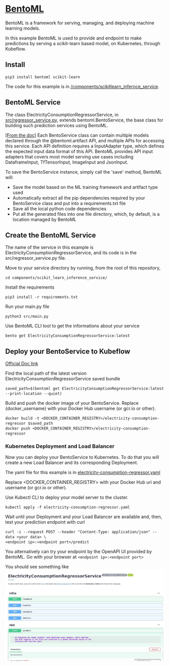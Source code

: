 # [BentoML](https://docs.bentoml.org/en/latest/)
BentoML is a framework for serving, managing, and deploying machine learning models.

In this example BentoML is used to provide and endpoint to make predictions by serving a scikit-learn based model,
on Kubernetes, through Kubeflow.

## Install

```
pip3 install bentoml scikit-learn
```
 
The code for this example is in [/components/scikitlearn_infernce_service](/components/scikitlearn_infernce_service).

## BentoML Service
The class ElectricityConsumptionRegressorService, in
[src/regressor_service.py](/components/scikitlearn_infernce_service/src/regressor_service.py), extends bentoml.BentoService,
the base class for building such prediction services using BentoML.

[[From the doc]](https://docs.bentoml.org/en/latest/concepts.html)
Each BentoService class can contain multiple models declared through the @bentoml.artifact API,
and multiple APIs for accessing this service. Each API definition requires a InputAdapter type,
which defines the expected input data format of this API. BentoML provides API input adapters
that covers most model serving use cases including DataframeInput, TfTensorInput, ImageInput
and JsonInput.

To save the BentoService instance, simply call the 'save' method, BentoML will:
* Save the model based on the ML training framework and artifact type used
* Automatically extract all the pip dependencies required by your BentoService class and put into a requirements.txt file
* Save all the local python code dependencies
* Put all the generated files into one file directory, which, by default, is a location managed by BentoML

## Create the BentoML Service
The name of the service in this example is ElectricityConsumptionRegressorService, and its code is in the
src/regressor_service.py file.

Move to your service directory by running, from the root of this repository,
```
cd components/scikit_learn_inference_service/
```

Install the requirements
```
pip3 install -r requirements.txt
```

Run your main.py file
```
python3 src/main.py
```

Use BentoML CLI tool to get the informations about your service
```
bento get ElectricityConsumptionRegressorService:latest
```

## Deploy your BentoService to Kubeflow
[Official Doc link](https://docs.bentoml.org/en/latest/deployment/kubeflow.html#deploying-to-kubeflow)

Find the local path of the latest version ElectricityConsumptionRegressorService saved bundle
```
saved_path=$(bentoml get ElectricityConsumptionRegressorService:latest --print-location --quiet)
```

Build and push the docker image of your BentoService.
Replace {docker_username} with your Docker Hub username (or gcr.io or other).

```
docker build -t <DOCKER_CONTAINER_REGISTRY>/electricity-consumption-regressor $saved_path
docker push <DOCKER_CONTAINER_REGISTRY>/electricity-consumption-regressor
```

### Kubernetes Deployment and Load Balancer
Now you can deploy your BentoService to Kubernetes. To do that you will create a new Load Balancer and its corresponding
Deployment.

The yaml file for this example is in
[electricity-consumption-regressor.yaml](/components/scikitlearn_infernce_service/electricity-consumption-regressor.yaml)

Replace <DOCKER_CONTAINER_REGISTRY> with your Docker Hub uri and username (or gcr.io or other).

Use Kubectl CLI to deploy your model server to the cluster.

```
kubectl apply -f electricity-consumption-regressor.yaml
```

Wait until your Deployment and your Load Balancer are available and, then, test your prediction endpoint with curl
```
curl -i --request POST --header "Content-Type: application/json" --data <your data> \
<endpoint ip>:<endpoint port>/predict
```

You alternatively can try your endpoint by the OpenAPI UI provided by BentoML.
Go with your browser at ```<endpoint ip>:<endpoint port>```

You should see something like
![BentoML OpenAPI example](/doc/images/bentoml_openapi_endpoint_example.png)